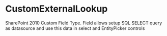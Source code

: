 CustomExternalLookup
====================

SharePoint 2010 Custom Field Type. Field allows setup SQL SELECT query as datasource and use this data in select and EntityPicker controls
